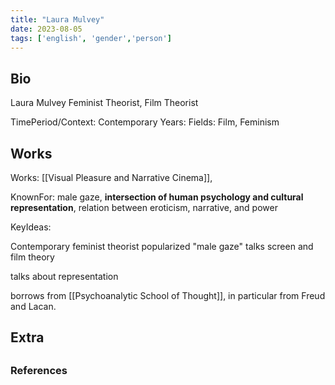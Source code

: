 ```yaml
---
title: "Laura Mulvey"
date: 2023-08-05
tags: ['english', 'gender','person']
---
```


## Bio
Laura Mulvey
Feminist Theorist, Film Theorist


TimePeriod/Context: Contemporary
Years: 
Fields: Film, Feminism


## Works
Works: [[Visual Pleasure and Narrative Cinema]], 

KnownFor: male gaze, **intersection of human psychology and cultural representation**, relation between eroticism, narrative, and power

KeyIdeas:

Contemporary feminist theorist
popularized "male gaze"
talks screen and film theory 

talks about representation

borrows from [[Psychoanalytic School of Thought]], in particular from  Freud and Lacan.


## Extra

##
### References

